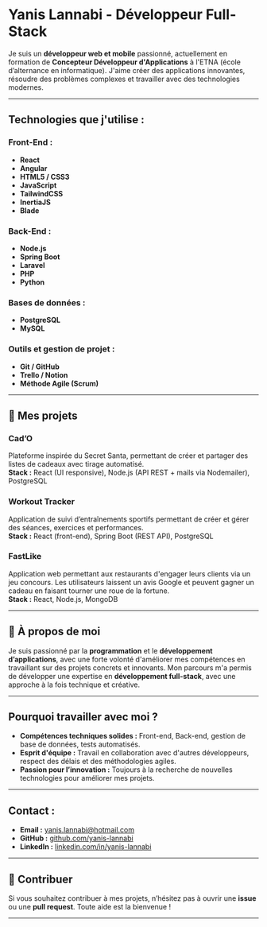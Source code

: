 
# Yanis Lannabi - Développeur Full-Stack



Je suis un **développeur web et mobile** passionné, actuellement en formation de **Concepteur Développeur d'Applications** à l'ETNA (école d’alternance en informatique). J'aime créer des applications innovantes, résoudre des problèmes complexes et travailler avec des technologies modernes.

---

##  Technologies que j'utilise :

###  **Front-End :**  
- **React**  
- **Angular**  
- **HTML5 / CSS3**  
- **JavaScript**  
- **TailwindCSS**  
- **InertiaJS**  
- **Blade**

###  **Back-End :**  
- **Node.js**  
- **Spring Boot**  
- **Laravel**  
- **PHP**  
- **Python**

###  **Bases de données :**  
- **PostgreSQL**  
- **MySQL**

###  **Outils et gestion de projet :**  
- **Git / GitHub**  
- **Trello / Notion**  
- **Méthode Agile (Scrum)**

---

## 📂 Mes projets

###  **Cad’O**  
Plateforme inspirée du Secret Santa, permettant de créer et partager des listes de cadeaux avec tirage automatisé.  
**Stack :** React (UI responsive), Node.js (API REST + mails via Nodemailer), PostgreSQL

###  **Workout Tracker**  
Application de suivi d’entraînements sportifs permettant de créer et gérer des séances, exercices et performances.  
**Stack :** React (front-end), Spring Boot (REST API), PostgreSQL

###  **FastLike**  
Application web permettant aux restaurants d'engager leurs clients via un jeu concours. Les utilisateurs laissent un avis Google et peuvent gagner un cadeau en faisant tourner une roue de la fortune.  
**Stack :** React, Node.js, MongoDB

---

## 👤 À propos de moi

Je suis passionné par la **programmation** et le **développement d’applications**, avec une forte volonté d'améliorer mes compétences en travaillant sur des projets concrets et innovants. Mon parcours m'a permis de développer une expertise en **développement full-stack**, avec une approche à la fois technique et créative.

---

##  Pourquoi travailler avec moi ?

- **Compétences techniques solides :** Front-end, Back-end, gestion de base de données, tests automatisés.
- **Esprit d'équipe :** Travail en collaboration avec d'autres développeurs, respect des délais et des méthodologies agiles.
- **Passion pour l’innovation :** Toujours à la recherche de nouvelles technologies pour améliorer mes projets.

---

##  Contact :

- **Email :** yanis.lannabi@hotmail.com
- **GitHub :** [github.com/yanis-lannabi](https://github.com/yanis-lannabi)
- **LinkedIn :** [linkedin.com/in/yanis-lannabi](https://linkedin.com/in/yanis-lannabi)

---

## 🤝 Contribuer

Si vous souhaitez contribuer à mes projets, n’hésitez pas à ouvrir une **issue** ou une **pull request**. Toute aide est la bienvenue !

---
